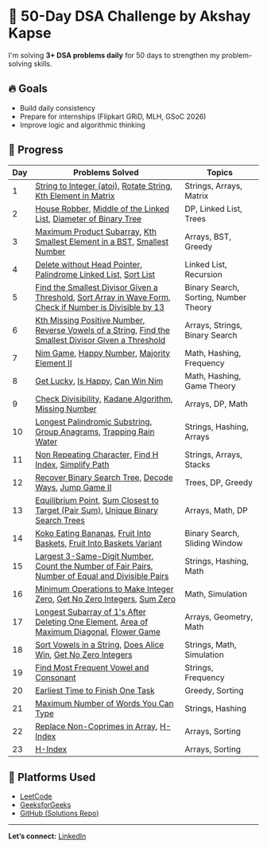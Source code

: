 # 🚀 50-Day DSA Challenge by Akshay Kapse

I'm solving **3+ DSA problems daily** for 50 days to strengthen my problem-solving skills.

## 🔥 Goals
- Build daily consistency
- Prepare for internships (Flipkart GRiD, MLH, GSoC 2026)
- Improve logic and algorithmic thinking

## 📅 Progress

| Day | Problems Solved                                                                 | Topics                      |
|-----|----------------------------------------------------------------------------------|-----------------------------|
| 1   | [String to Integer (atoi)](https://leetcode.com/problems/string-to-integer-atoi/), [Rotate String](https://leetcode.com/problems/rotate-string/), [Kth Element in Matrix](https://www.geeksforgeeks.org/problems/kth-element-in-matrix/1) | Strings, Arrays, Matrix     |
| 2   | [House Robber](https://leetcode.com/problems/house-robber/), [Middle of the Linked List](https://leetcode.com/problems/middle-of-the-linked-list/), [Diameter of Binary Tree](https://leetcode.com/problems/diameter-of-binary-tree/) | DP, Linked List, Trees  |
| 3   | [Maximum Product Subarray](https://leetcode.com/problems/maximum-product-subarray/), [Kth Smallest Element in a BST](https://www.geeksforgeeks.org/problems/kth-smallest-element-in-bst/1), [Smallest Number](https://www.geeksforgeeks.org/problems/smallest-number5823/1) | Arrays, BST, Greedy         |
| 4   | [Delete without Head Pointer](https://www.geeksforgeeks.org/problems/delete-without-head-pointer/1), [Palindrome Linked List](https://leetcode.com/problems/palindrome-linked-list/), [Sort List](https://leetcode.com/problems/sort-list/) | Linked List, Recursion      |
| 5   | [Find the Smallest Divisor Given a Threshold](https://leetcode.com/problems/find-the-smallest-divisor-given-a-threshold/), [Sort Array in Wave Form](https://www.geeksforgeeks.org/sort-array-wave-form-2/), [Check if Number is Divisible by 13](https://www.geeksforgeeks.org/check-if-a-number-is-divisible-by-13/) | Binary Search, Sorting, Number Theory |
| 6   | [Kth Missing Positive Number](https://leetcode.com/problems/kth-missing-positive-number/), [Reverse Vowels of a String](https://leetcode.com/problems/reverse-vowels-of-a-string/), [Find the Smallest Divisor Given a Threshold](https://leetcode.com/problems/find-the-smallest-divisor-given-a-threshold/) | Arrays, Strings, Binary Search |
| 7   | [Nim Game](https://leetcode.com/problems/nim-game/), [Happy Number](https://leetcode.com/problems/happy-number/), [Majority Element II](https://leetcode.com/problems/majority-element-ii/) | Math, Hashing, Frequency |
| 8   | [Get Lucky](Q1%20Get-lucky.js), [Is Happy](Q2%20Is-happy.js), [Can Win Nim](Q3%20Can-win-nim.js) | Math, Hashing, Game Theory |
| 9   | [Check Divisibility](Q1%20CheckDivisibility.js), [Kadane Algorithm](Q2%20KadaneAlgorithm.js), [Missing Number](Q3%20MissingNumber.js) | Arrays, DP, Math |
| 10  | [Longest Palindromic Substring](Q1%20Longest%20Palindromic%20Substring.js), [Group Anagrams](Q2%20Group%20Anagrams.js), [Trapping Rain Water](Q3%20Trapping%20Rain%20Water.js) | Strings, Hashing, Arrays |
| 11  | [Non Repeating Character](Q1%20Non%20Repeating%20Character.js), [Find H Index](Q2%20Find%20H%20Index.js), [Simplify Path](Q3%20Simplify%20Path.js) | Strings, Arrays, Stacks |
| 12 | [Recover Binary Search Tree](Day-12/Q1%20Recover%20Binary%20Search%20Tree.js), [Decode Ways](Day-12/Q2%20Decode%20Ways.js), [Jump Game II](Day-12/Q3%20Jump%20Game%20II.js) | Trees, DP, Greedy |
| 13 | [Equilibrium Point](Day-13/Q1%20Equilibrium%20Point.js), [Sum Closest to Target (Pair Sum)](Day-13/Q2%20Sum%20Closest%20to%20Target.js), [Unique Binary Search Trees](Day-13/Q3%20Unique%20Binary%20Search%20Trees.js) | Arrays, Math, DP |
| 14 | [Koko Eating Bananas](Day-14/Q1%20Koko%20Eating%20Bananas.js), [Fruit Into Baskets](Day-14/Q2%20Fruit%20Into%20Baskets.js), [Fruit Into Baskets Variant](Day-14/Q3%20Fruit%20Into%20Baskets%20Variant.js) | Binary Search, Sliding Window |
| 15 | [Largest 3-Same-Digit Number](Day-15/Q1%20Largest%203-Same-Digit%20Number.js), [Count the Number of Fair Pairs](Day-15/Q2%20Count%20the%20Number%20of%20Fair%20Pairs.js), [Number of Equal and Divisible Pairs](Day-15/Q3%20Number%20of%20Equal%20and%20Divisible%20Pairs.js) | Strings, Hashing, Math |
| 16 | [Minimum Operations to Make Integer Zero](Day-16/Q1%20Minimum%20Operations%20to%20Make%20Integer%20Zero.js), [Get No Zero Integers](Day-16/Q2%20Get%20No%20Zero%20Integers.js), [Sum Zero](Day-16/Q3%20Sum%20Zero.js) | Math, Simulation |
| 17 | [Longest Subarray of 1's After Deleting One Element](Day-17/Q1%20Longest%20Subarray.js), [Area of Maximum Diagonal](Day-17/Q2%20Area%20of%20Max%20Diagonal.js), [Flower Game](Day-17/Q3%20Flower%20Game.js) | Arrays, Geometry, Math |
| 18 | [Sort Vowels in a String](Day-18/Q1%20Sort%20Vowels%20in%20a%20String.js), [Does Alice Win](Day-18/Q2%20Does%20Alice%20Win.js), [Get No Zero Integers](Day-18/Q3%20Get%20No%20Zero%20Integers.js) | Strings, Math, Simulation |
| 19 | [Find Most Frequent Vowel and Consonant](Day-19/Q1%20Find%20Most%20Frequent%20Vowel%20and%20Consonant.js) | Strings, Frequency |
| 20 | [Earliest Time to Finish One Task](Day-20/Earliest%20Time%20to%20Finish%20One%20Task.js) | Greedy, Sorting |
| 21 | [Maximum Number of Words You Can Type](Day-21/Maximum%20Number%20of%20Words%20You%20Can%20Type.js) | Strings, Hashing |
| 22 | [Replace Non-Coprimes in Array](Day-22/Replace%20Non-Coprimes%20in%20Array.js), [H-Index](Day-22/H-index.js) | Arrays, Sorting |
| 23 | [H-Index](Day-23/H-index.js) | Arrays, Sorting |





## 📌 Platforms Used
- [LeetCode](https://leetcode.com/u/Akshaykapse77/)
- [GeeksforGeeks](https://www.geeksforgeeks.org/user/akshaykdlb2/)
- [GitHub (Solutions Repo)](https://github.com/Akshaykdlb2/50-Days-DSA-Challenge)

---
**Let’s connect:** [LinkedIn](https://www.linkedin.com/in/akshay-kapse-481209328/)
